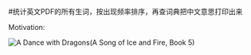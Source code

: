 #统计英文PDF的所有生词，按出现频率排序，再查词典把中文意思打印出来

Motivation:

![A Dance with Dragons(A Song of Ice and Fire, Book 5)](http://img3.douban.com/lpic/s4657124.jpg)

